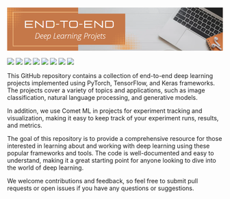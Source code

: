 ![](https://github.com/TirendazAcademy/End-to-End-Deep-Learning-Projects/blob/main/image_classification_pytorch_comet/Images/images/end-to-end-projects.png?raw=true)

[![](https://img.shields.io/badge/Python-blue?&style=plastic&logo=python&logoColor=white)]()
[![](https://img.shields.io/badge/Pytorch-470D21?&style=plastic&logo=pytorch&logoColor=white)]()
[![](https://img.shields.io/badge/TensorFlow-darkorange?&style=plastic&logo=tensorflow&logoColor=white)]()
[![](https://img.shields.io/badge/Keras-darkred?&style=plastic&logo=keras&logoColor=white)]()
[![](https://img.shields.io/badge/Lightning-darkblue?&style=plastic&logo=lightning&logoColor=white)]()
[![](https://img.shields.io/badge/FastAI-150050?&style=plastic&logo=fastai&logoColor=white)]()
[![](https://img.shields.io/badge/CometML-E14D2A?&style=plastic&logo=comet&logoColor=white)]()
[![](https://img.shields.io/badge/DeepLearning-CB1C8D?&style=plastic&logo=deeplearning&logoColor=white)]()


This GitHub repository contains a collection of end-to-end deep learning projects implemented using PyTorch, TensorFlow, and Keras frameworks. The projects cover a variety of topics and applications, such as image classification, natural language processing, and generative models.

In addition, we use Comet ML in projects for experiment tracking and visualization, making it easy to keep track of your experiment runs, results, and metrics.

The goal of this repository is to provide a comprehensive resource for those interested in learning about and working with deep learning using these popular frameworks and tools. The code is well-documented and easy to understand, making it a great starting point for anyone looking to dive into the world of deep learning.

We welcome contributions and feedback, so feel free to submit pull requests or open issues if you have any questions or suggestions.
